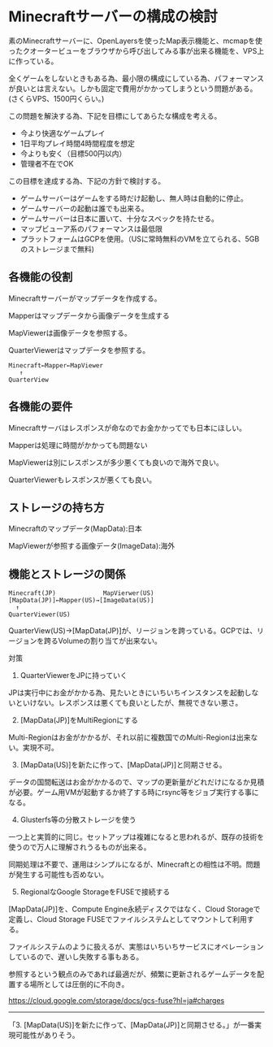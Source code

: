 # Minecraftサーバーの構成の検討

素のMinecraftサーバーに、OpenLayersを使ったMap表示機能と、mcmapを使ったクオータービューをブラウザから呼び出してみる事が出来る機能を、VPS上に作っている。

全くゲームをしないときもある為、最小限の構成にしている為、パフォーマンスが良いとは言えない。しかも固定で費用がかかってしまうという問題がある。(さくらVPS、1500円くらい。)

この問題を解決する為、下記を目標にしてあらたな構成を考える。

- 今より快適なゲームプレイ
- 1日平均プレイ時間4時間程度を想定
- 今よりも安く（目標500円以内）
- 管理者不在でOK

この目標を達成する為、下記の方針で検討する。

- ゲームサーバーはゲームをする時だけ起動し、無人時は自動的に停止。
- ゲームサーバーの起動は誰でも出来る。
- ゲームサーバーは日本に置いて、十分なスペックを持たせる。
- マップビューア系のパフォーマンスは最低限
- プラットフォームはGCPを使用。（USに常時無料のVMを立てられる、5GBのストレージまで無料)

## 各機能の役割

Minecraftサーバーがマップデータを作成する。

Mapperはマップデータから画像データを生成する

MapViewerは画像データを参照する。

QuarterViewerはマップデータを参照する。

```
Minecraft←Mapper←MapViewer
   ↑
QuarterView
```

## 各機能の要件

Minecraftサーバはレスポンスが命なのでお金かかってでも日本にほしい。

Mapperは処理に時間がかかっても問題ない

MapViewerは別にレスポンスが多少悪くても良いので海外で良い。

QuarterViewerもレスポンスが悪くても良い。

## ストレージの持ち方

Minecraftのマップデータ(MapData):日本

MapViewerが参照する画像データ(ImageData):海外

## 機能とストレージの関係

```
Minecraft(JP)             MapVierwer(US)
[MapData(JP)]←Mapper(US)→[ImageData(US)]
  ↑
QuarterViewer(US)
```

QuarterView(US)→[MapData(JP)]が、リージョンを跨っている。GCPでは、リージョンを跨るVolumeの割り当てが出来ない。

対策

1. QuarterViewerをJPに持っていく

JPは実行中にお金がかかる為、見たいときにいちいちインスタンスを起動しないといけない。レスポンスは悪くても良いとしたが、無視できない悪さ。

2. [MapData(JP)]をMultiRegionにする

Multi-Regionはお金がかかるが、それ以前に複数国でのMulti-Regionは出来ない。実現不可。

3. [MapData(US)]を新たに作って、[MapData(JP)]と同期させる。

データの国間転送はお金がかかるので、マップの更新量がどれだけになるか見積が必要。ゲーム用VMが起動するか終了する時にrsync等をジョブ実行する事になる。

4. Glusterfs等の分散ストレージを使う

一つ上と実質的に同じ。セットアップは複雑になると思われるが、既存の技術を使うので万人に理解されうるものが出来る。

同期処理は不要で、運用はシンプルになるが、Minecraftとの相性は不明。問題が発生する可能性も否めない。

5. RegionalなGoogle StorageをFUSEで接続する

[MapData(JP)]を、Compute Engine永続ディスクではなく、Cloud Storageで定義し、Cloud Storage FUSEでファイルシステムとしてマウントして利用する。

ファイルシステムのように扱えるが、実態はいちいちサービスにオペレーションしているので、遅いし失敗する事もある。

参照するという観点のみであれば最適だが、頻繁に更新されるゲームデータを配置する場所としては圧倒的に不向き。

https://cloud.google.com/storage/docs/gcs-fuse?hl=ja#charges

----
「3. [MapData(US)]を新たに作って、[MapData(JP)]と同期させる。」が一番実現可能性がありそう。
